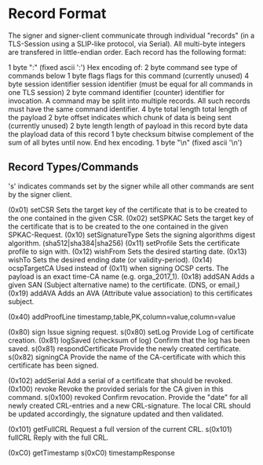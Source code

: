 Record Format
=============

The signer and signer-client communicate through individual "records" (in a TLS-Session using a SLIP-like protocol, via Serial). All multi-byte integers are transfered in little-endian order. Each record has the following format:

1 byte ":" (fixed ascii ':')
Hex encoding of:
2 byte command
  see type of commands below
1 byte flags
  flags for this command (currently unused)
4 byte session identifier
  session identifier (must be equal for all commands in one TLS session)
2 byte command identifier (counter)
  identifier for invocation. A command may be split into multiple records. All such records must have the same command identifier.
4 byte total length
  total length of the payload
2 byte offset
  indicates which chunk of data is being sent (currently unused)
2 byte length
  length of payload in this record
<length> byte data
  the playload data of this record
1 byte checksum
  bitwise complement of the sum of all bytes until now.
End hex encoding.
1 byte "\n" (fixed ascii '\n')

Record Types/Commands
---------------------

's' indicates commands set by the signer while all other commands are sent by the signer client.

(0x01) setCSR
  Sets the target key of the certificate that is to be created to the one contained in the given CSR.
(0x02) setSPKAC
  Sets the target key of the certificate that is to be created to the one contained in the given SPKAC-Request.
(0x10) setSignatureType
  Sets the signing algorithms digest algorithm.
  (sha512|sha384|sha256)
(0x11) setProfile
  Sets the certificate profile to sign with.
(0x12) wishFrom
  Sets the desired starting date.
(0x13) wishTo
  Sets the desired ending date (or validity-period).
(0x14) ocspTargetCA
  Used instead of (0x11) when signing OCSP certs. The payload is an exact time-CA name (e.g. orga_2017_1).
(0x18) addSAN
  Adds a given SAN (Subject alternative name) to the certificate.
  (DNS,<dnsname> or email,<email address>)
(0x19) addAVA
  Adds an AVA (Attribute value association) to this certificates subject.

(0x40) addProofLine
<hex>timestamp,<hex>table,<hex>PK,<hex>column=value,<hex>column=value

(0x80) sign
  Issue signing request.
s(0x80) setLog
  Provide Log of certificate creation.
(0x81) logSaved (checksum of log)
  Confirm that the log has been saved.
s(0x81) respondCertificate
  Provide the newly created certificate.
s(0x82) signingCA
  Provide the name of the CA-certificate with which this certificate has been signed.

(0x102) addSerial
  Add a serial of a certificate that should be revoked.
(0x100) revoke
  Revoke the provided serials for the CA given in this command.
s(0x100) revoked
  Confirm revocation. Provide the "date" for all newly created CRL-entries and a new CRL-signature. The local CRL should be updated accordingly, the signature updated and then validated.

(0x101) getFullCRL
  Request a full version of the current CRL.
s(0x101) fullCRL
  Reply with the full CRL.

(0xC0) getTimestamp
s(0xC0) timestampResponse
